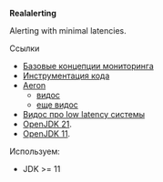 **Realalerting**

Alerting with minimal latencies.

Ссылки
* [Базовые концепции мониторинга](https://docs.victoriametrics.com/keyConcepts.html)
* [Инструментация кода](https://opentelemetry.io/docs/instrumentation/java/getting-started/)
* [Aeron](https://github.com/real-logic/aeron)
    * [видос](https://www.youtube.com/watch?v=FL7_lxJbX0o)
    * [еще видос](https://www.youtube.com/watch?v=tM4YskS94b0)
* [Видос про low latency системы](https://www.youtube.com/watch?v=BD9cRbxWQx8)
* [OpenJDK 21](https://docs.aws.amazon.com/corretto/latest/corretto-21-ug/downloads-list.html).
* [OpenJDK 11](https://docs.aws.amazon.com/corretto/latest/corretto-11-ug/downloads-list.html).

Используем:
* JDK >= 11
